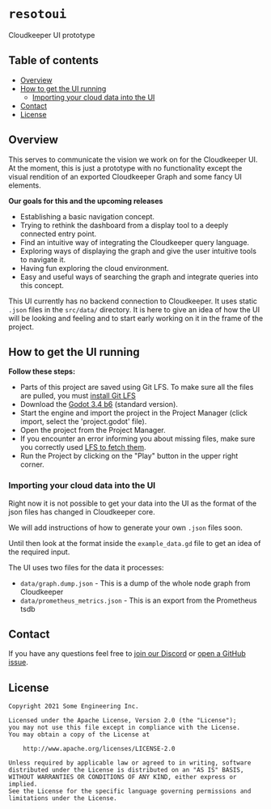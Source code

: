 # `resotoui`
Cloudkeeper UI prototype


## Table of contents

* [Overview](#overview)
* [How to get the UI running](#overview)
    * [Importing your cloud data into the UI](#importing-your-cloud-data-into-the-ui)
* [Contact](#contact)
* [License](#license)


## Overview
This serves to communicate the vision we work on for the Cloudkeeper UI.
At the moment, this is just a prototype with no functionality except the visual rendition of an exported Cloudkeeper Graph and some fancy UI elements.

**Our goals for this and the upcoming releases**
 - Establishing a basic navigation concept.
 - Trying to rethink the dashboard from a display tool to a deeply connected entry point.
 - Find an intuitive way of integrating the Cloudkeeper query language.
 - Exploring ways of displaying the graph and give the user intuitive tools to navigate it.
 - Having fun exploring the cloud environment.
 - Easy and useful ways of searching the graph and integrate queries into this concept.

This UI currently has no backend connection to Cloudkeeper. It uses static `.json` files in the `src/data/` directory.
It is here to give an idea of how the UI will be looking and feeling and to start early working on it in the frame of the project.


## How to get the UI running
**Follow these steps:**
- Parts of this project are saved using Git LFS. To make sure all the files are pulled, you must [install Git LFS](https://docs.github.com/en/repositories/working-with-files/managing-large-files/installing-git-large-file-storage)
- Download the [Godot 3.4 b6](https://downloads.tuxfamily.org/godotengine/3.4/beta6/) (standard version).
- Start the engine and import the project in the Project Manager (click import, select the 'project.godot' file).
- Open the project from the Project Manager.
- If you encounter an error informing you about missing files, make sure you correctly used [LFS to fetch them](https://www.atlassian.com/git/tutorials/git-lfs#fetching-history).
- Run the Project by clicking on the "Play" button in the upper right corner.


### Importing your cloud data into the UI
Right now it is not possible to get your data into the UI as the format of the json files has changed in Cloudkeeper core.

We will add instructions of how to generate your own `.json` files soon.

Until then look at the format inside the `example_data.gd` file to get an idea of the required input.

The UI uses two files for the data it processes:
- `data/graph.dump.json` - This is a dump of the whole node graph from Cloudkeeper
- `data/prometheus_metrics.json` - This is an export from the Prometheus tsdb


## Contact
If you have any questions feel free to [join our Discord](https://discord.gg/someengineering) or [open a GitHub issue](https://github.com/someengineering/resoto/issues/new).


## License
```
Copyright 2021 Some Engineering Inc.

Licensed under the Apache License, Version 2.0 (the "License");
you may not use this file except in compliance with the License.
You may obtain a copy of the License at

    http://www.apache.org/licenses/LICENSE-2.0

Unless required by applicable law or agreed to in writing, software
distributed under the License is distributed on an "AS IS" BASIS,
WITHOUT WARRANTIES OR CONDITIONS OF ANY KIND, either express or implied.
See the License for the specific language governing permissions and
limitations under the License.
```
